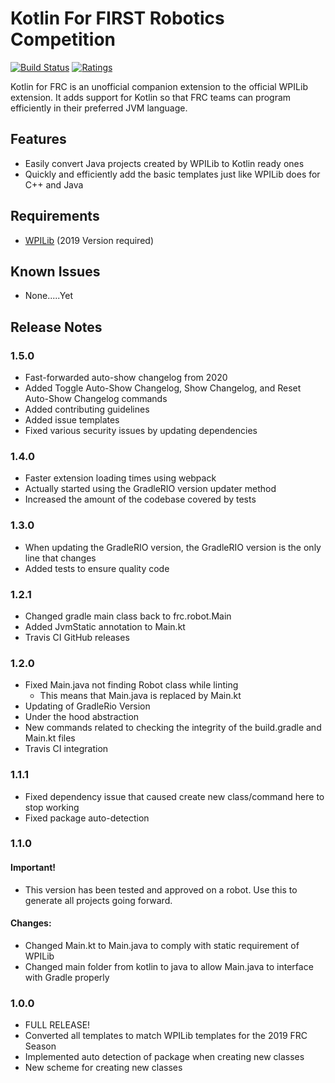 # Kotlin For FIRST Robotics Competition
[![Build Status](https://travis-ci.com/zPaw/kotlin-for-frc.svg?branch=master)](https://travis-ci.com/zPaw/kotlin-for-frc)
[![Ratings](https://vsmarketplacebadge.apphb.com/rating/brenek.kotlin-for-frc.svg)](https://marketplace.visualstudio.com/items?itemName=brenek.kotlin-for-frc)

Kotlin for FRC is an unofficial companion extension to the official WPILib extension. It adds support for Kotlin so that FRC teams can program efficiently in their preferred JVM language.

## Features

* Easily convert Java projects created by WPILib to Kotlin ready ones
* Quickly and efficiently add the basic templates just like WPILib does for C++ and Java

## Requirements

* [WPILib](https://github.com/wpilibsuite/vscode-wpilib/releases) (2019 Version required)

## Known Issues

* None.....Yet

## Release Notes

### 1.5.0
* Fast-forwarded auto-show changelog from 2020
* Added Toggle Auto-Show Changelog, Show Changelog, and Reset Auto-Show Changelog commands
* Added contributing guidelines
* Added issue templates
* Fixed various security issues by updating dependencies

### 1.4.0
* Faster extension loading times using webpack
* Actually started using the GradleRIO version updater method
* Increased the amount of the codebase covered by tests

### 1.3.0
* When updating the GradleRIO version, the GradleRIO version is the only line that changes
* Added tests to ensure quality code

### 1.2.1
* Changed gradle main class back to frc.robot.Main
* Added JvmStatic annotation to Main.kt
* Travis CI GitHub releases

### 1.2.0
* Fixed Main.java not finding Robot class while linting
    * This means that Main.java is replaced by Main.kt
* Updating of GradleRio Version
* Under the hood abstraction
* New commands related to checking the integrity of the build.gradle and Main.kt files
* Travis CI integration

### 1.1.1
* Fixed dependency issue that caused create new class/command here to stop working
* Fixed package auto-detection

### 1.1.0
#### Important!
* This version has been tested and approved on a robot. Use this to generate all projects going forward.
#### Changes:
* Changed Main.kt to Main.java to comply with static requirement of WPILib
* Changed main folder from kotlin to java to allow Main.java to interface with Gradle properly

### 1.0.0
* FULL RELEASE!
* Converted all templates to match WPILib templates for the 2019 FRC Season
* Implemented auto detection of package when creating new classes
* New scheme for creating new classes

